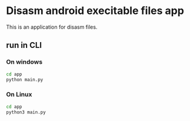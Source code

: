 # Disasm android execitable files app

This is an application for disasm files.

## run in CLI

### On windows

```bash
cd app
python main.py
```

### On Linux

```bash
cd app
python3 main.py
```
